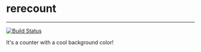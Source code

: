 # rerecount
---
[![Build Status](https://travis-ci.org/HosfordDotMe/rerecount.svg?branch=development)](https://travis-ci.org/HosfordDotMe/rerecount)

It's a counter with a cool background color!
